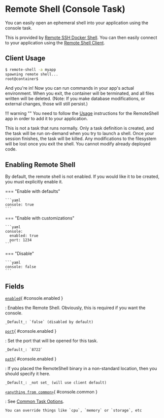 # Remote Shell (Console Task)

You can easily open an ephemeral shell into your application using the console task.

This is provided by [Remote SSH Docker Shell](https://github.com/webdestroya/remote-shell).
You can then easily connect to your application using the [Remote Shell Client](https://github.com/webdestroya/remote-shell-client).


## Client Usage

```sh
$ remote-shell -a myapp
spawning remote shell...
root@container$ 
```

And you're in! Now you can run commands in your app's actual environment. When you exit, the container will be terminated, and all files written will be deleted. (Note: If you make database modifications, or external changes, those will still persist.)


!!! warning ""
    You need to follow the [Usage](https://github.com/webdestroya/remote-shell#usage) instructions for the RemoteShell app in order to add it to your application.

This is not a task that runs normally. Only a task definition is created, and the task will be run on-demand when you try to launch a shell. Once your session finishes, the task will be killed. Any modifications to the filesystem will be lost once you exit the shell. You cannot modify already deployed code.


## Enabling Remote Shell

By default, the remote shell is not enabled. If you would like it to be created, you must explicitly enable it.


=== "Enable with defaults"

    ```yaml
    console: true
    ```

=== "Enable with customizations"

    ```yaml
    console:
      enabled: true
      port: 1234
    ```

=== "Disable"

    ```yaml
    console: false
    ```

## Fields

[`enabled`](#console.enabled){ #console.enabled }

:   Enables the Remote Shell. Obviously, this is required if you want the console.

    _Default_: `false` (disabled by default)

[`port`](#console.enabled){ #console.enabled }

:   Set the port that will be opened for this task. 

    _Default_: `8722`

[`path`](#console.enabled){ #console.enabled }

:   If you placed the RemoteShell binary in a non-standard location, then you should specify it here.

    _Default_: _not set_ (will use client default)

[`<anything from common>`](#console.common){ #console.common }

:   See [Common Task Options](common.md).

    You can override things like `cpu`, `memory` or `storage`, etc
